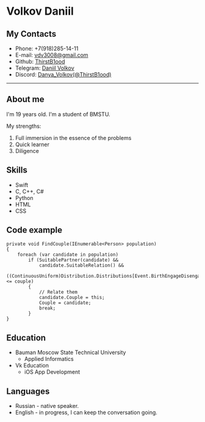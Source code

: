 # Volkov Daniil 

## My Contacts 

* Phone: +7(918)285-14-11
* E-mail: vdv3008@gmail.com
* Github: [ThirstB1ood](https://github.com/ThirstB1ood)
* Telegram: [Daniil Volkov](https://t.me/ThirstBlood)
* Discord: [Danya_Volkov(@ThirstB1ood)](https://discordapp.com/users/AnyaKrutayaPoshlaya#4413/)

----

## About me
I'm 19 years old. I'm a student of BMSTU.

My strengths:
1. Full immersion in the essence of the problems
2. Quick learner
3. Diligence

## Skills
* Swift
* С, С++, C#
* Python
* HTML
* CSS

## Code example
```
private void FindCouple(IEnumerable<Person> population)
{
    foreach (var candidate in population)
        if (SuitablePartner(candidate) &&
            candidate.SuitableRelation() &&
            ((ContinuousUniform)Distribution.Distributions[Event.BirthEngageDisengage]).Sample() <= couple)
        {
            // Relate them
            candidate.Couple = this;
            Couple = candidate;
            break;
        }
}
``` 

## Education

* Bauman Moscow State Technical University
    + Applied Informatics
* Vk Education
    + iOS App Development

## Languages

* Russian - native speaker.
* English - in progress, I can keep the conversation going.
